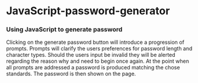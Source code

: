 # JavaScript-password-generator

### Using JavaScript to generate password 

Clicking on the generate password button will introduce a progression of prompts.
Prompts will clarify the users preferences for password length and  character types.
Should the users input be invalid they will be alerted regarding the reason why and need to begin once again.
At the point when all prompts are addressed a password is produced matching the chose standards.
The password is then shown on the page.






